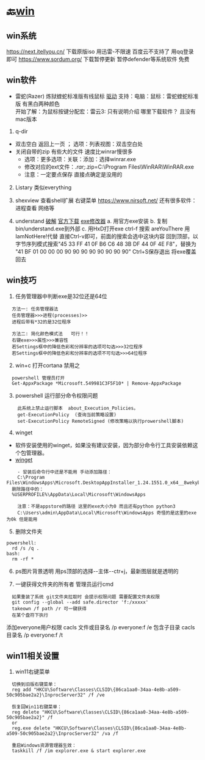 # 🔙[win](/README?id=🔸Win日常)


## win系统
https://next.itellyou.cn/  下载原版iso  用迅雷-不限速  百度云不支持了  用qq登录即可
https://www.sordum.org/  下载暂停更新 暂停defender等系统软件  免费


## win软件
- 雷蛇(Razer) 炼狱蝰蛇标准版有线鼠标
[驱动](https://cn.razerzone.com) 支持：电脑：鼠标：雷蛇蝰蛇标准版 有黑白两种颜色  
开始了解：为鼠标按键分配宏：雷云3: 只有说明介绍 哪里下载软件？ 且没有mac版本



1. q-dir
- 双击空白 返回上一页 ； 选项：列表视图：双击空白处
- 关闭自带的zip 有些大的文件 速度比winrar慢很多
  - 选项：更多选项：关联：添加：选择winrar.exe
  - 修改对应的ext文件：*.rar;*.zip=C:\Program Files\WinRAR\WinRAR.exe
  - 注意：一定要点保存  直接点确定是没用的


2. Listary 类似everything

3. shexview 查看shell扩展 右键菜单
https://www.nirsoft.net/ 还有很多软件：进程查看 网络等


4. understand
   [破解](https://blog.csdn.net/weixin_48220838/article/details/131297065)
   [官方下载](https://licensing.scitools.com/download)
   [exe修改器](https://mh-nexus.de/en/downloads.php?product=HxD20)
    a. 用官方exe安装
    b. 复制bin/understand.exe到外部
    c. 用HxD打开exe
    ctrl-f 搜索 areYouThere 用IamNotHere!代替  直接Ctrl-v即可，前面的搜索会选中这块内容
    回到顶部，以字节序列模式搜索"45 33 FF 41 0F B6 C6 48 3B DF 44 0F 4E F8"，替换为
    "41 BF 01 00 00 00 90 90 90 90 90 90 90 90"
    Ctrl+S保存退出 将exe覆盖回去




## win技巧

1. 任务管理器中判断exe是32位还是64位
```
  方法一: 任务管理器法
  任务管理器>>>进程(processes)>>
  进程后带有*32的是32位程序

  方法二: 简化颜色模式法   可行！！
  右键exe>>>属性>>>兼容性
  若Settings框中的降低色彩和分辨率的选项可勾选>>>32位程序
  若Settings框中的降低色彩和分辨率的选项不可勾选>>>64位程序
```


2. win+c 打开cortana  禁用之
```
  powershell 管理员打开	
  Get-AppxPackage *Microsoft.549981C3F5F10* | Remove-AppxPackage
```



3. powershell 运行部分命令权限问题
```
	此系统上禁止运行脚本  about_Execution_Policies。
	get-ExecutionPolicy  (查询当前策略设置)
	set-ExecutionPolicy RemoteSigned (修改策略以执行prowershell脚本)
```


4. winget

- 软件安装使用的winget，如果没有建议安装，因为部分命令行工具安装依赖这个包管理器。
- [winget](https://github.com/microsoft/winget-cli/releases)
```
	- 安装后命令行中还是不能用 手动添加路径：
	C:\Program Files\WindowsApps\Microsoft.DesktopAppInstaller_1.24.1551.0_x64__8wekyb3d8bbwe
  删除路径中的：
  %USERPROFILE%\AppData\Local\Microsoft\WindowsApps

	注意：不是appstore的路径 这里的exe大小为0 而且还有python python3
	C:\Users\admin\AppData\Local\Microsoft\WindowsApps 奇怪的是这里的exe为0k 但是能用
```

5. 删除文件夹
```
powershell:
  rd /s /q .
bash:
  rm -rf *
```

6. ps图片背景透明
用ps顶部的选择--主体--ctr+j，最新图层就是透明的

7. 一键获得文件夹的所有者
管理员运行cmd
```
  如果重装了系统 git文件夹拉取时 会提示权限问题 需要配置文件夹权限
  git config --global --add safe.director 'f:/xxxxx'
  takeown /f path /r 可一键获得
  在某个盘符下执行
```
添加everyone用户权限
cacls 文件或目录名 /p everyone:f /e
包含子目录
cacls 目录名 /p everyone:f /t



## win11相关设置
1. win11右键菜单
```
  切换到旧版右键菜单：
  reg add "HKCU\Software\Classes\CLSID\{86ca1aa0-34aa-4e8b-a509-50c905bae2a2}\InprocServer32" /f /ve

  恢复回Win11右键菜单：
  reg delete "HKCU\Software\Classes\CLSID\{86ca1aa0-34aa-4e8b-a509-50c905bae2a2}" /f
  or
  reg.exe delete "HKCU\Software\Classes\CLSID\{86ca1aa0-34aa-4e8b-a509-50c905bae2a2}\InprocServer32" /va /f

  重启Windows资源管理器生效：
  taskkill /f /im explorer.exe & start explorer.exe
```









